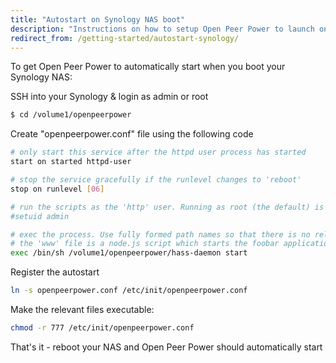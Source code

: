 ```yaml
---
title: "Autostart on Synology NAS boot"
description: "Instructions on how to setup Open Peer Power to launch on boot on Synology NAS."
redirect_from: /getting-started/autostart-synology/
---
```


To get Open Peer Power to automatically start when you boot your Synology NAS:

SSH into your Synology & login as admin or root

```bash
$ cd /volume1/openpeerpower
```

Create "openpeerpower.conf" file using the following code

```bash
# only start this service after the httpd user process has started
start on started httpd-user

# stop the service gracefully if the runlevel changes to 'reboot'
stop on runlevel [06]

# run the scripts as the 'http' user. Running as root (the default) is a bad ide
#setuid admin

# exec the process. Use fully formed path names so that there is no reliance on
# the 'www' file is a node.js script which starts the foobar application.
exec /bin/sh /volume1/openpeerpower/hass-daemon start
```

Register the autostart

```bash
ln -s openpeerpower.conf /etc/init/openpeerpower.conf
```

Make the relevant files executable:

```bash
chmod -r 777 /etc/init/openpeerpower.conf
```

That's it - reboot your NAS and Open Peer Power should automatically start
